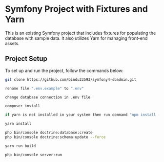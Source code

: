 # Symfony Project with Fixtures and Yarn

This is an existing Symfony project that includes fixtures for populating the database with sample data. It also utilizes Yarn for managing front-end assets.

## Project Setup

To set up and run the project, follow the commands below:

```bash
git clone https://github.com/bindu23593/symfony4-sbadmin.git

rename file ".env.example" to ".env"

change database connection in .env file

composer install

if yarn is not installed in your system then run command "npm install --global yarn"

yarn install

php bin/console doctrine:database:create
php bin/console doctrine:schema:update --force

yarn run build

php bin/console server:run
